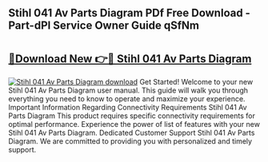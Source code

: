 ## Stihl 041 Av Parts Diagram PDf Free Download - Part-dPI Service Owner Guide qSfNm

# <h2><a href="http://dfis86.blite.top/?on=Stihl+041+Av+Parts+Diagram">🔗Download New 👉🔴 Stihl 041 Av Parts Diagram</a></h2>

[![Stihl 041 Av Parts Diagram download](https://i.imgur.com/lujVjoI.png)](http://dfis86.blite.top/?on=Stihl+041+Av+Parts+Diagram)
Get Started! Welcome to your new Stihl 041 Av Parts Diagram user manual. This guide will walk you through everything you need to know to operate and maximize your experience. Important Information Regarding Connectivity Requirements Stihl 041 Av Parts Diagram This product requires specific connectivity requirements for optimal performance. Experience the power of list of features with your new Stihl 041 Av Parts Diagram. Dedicated Customer Support Stihl 041 Av Parts Diagram. We are committed to providing you with personalized and timely support.
